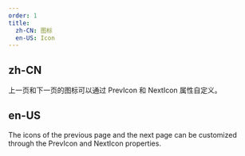 ```yaml
---
order: 1
title:
  zh-CN: 图标
  en-US: Icon
---
```


## zh-CN

上一页和下一页的图标可以通过 PrevIcon 和 NextIcon 属性自定义。

## en-US

The icons of the previous page and the next page can be customized through the PrevIcon and NextIcon properties.
